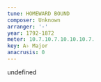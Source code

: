 ```yaml
---
tune: HOMEWARD BOUND
composer: Unknown
arranger: '-'
year: 1792-1872
meter: 10.7.10.7.10.10.10.7.
key: A♭ Major
anacrusis: 0
---
```

undefined